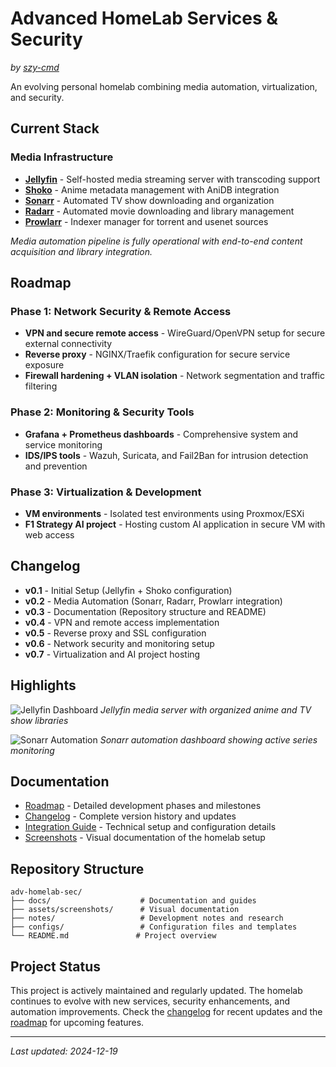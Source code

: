 # Advanced HomeLab Services & Security

*by [szy-cmd](https://github.com/szy-cmd)*

An evolving personal homelab combining media automation, virtualization, and security.

## Current Stack

### Media Infrastructure
- **[Jellyfin](https://github.com/jellyfin/jellyfin)** - Self-hosted media streaming server with transcoding support
- **[Shoko](https://github.com/shokoanime)** - Anime metadata management with AniDB integration
- **[Sonarr](https://github.com/Sonarr/Sonarr)** - Automated TV show downloading and organization
- **[Radarr](https://github.com/Radarr/Radarr)** - Automated movie downloading and library management
- **[Prowlarr](https://github.com/Prowlarr/Prowlarr)** - Indexer manager for torrent and usenet sources

*Media automation pipeline is fully operational with end-to-end content acquisition and library integration.*

## Roadmap

### Phase 1: Network Security & Remote Access
- **VPN and secure remote access** - WireGuard/OpenVPN setup for secure external connectivity
- **Reverse proxy** - NGINX/Traefik configuration for secure service exposure
- **Firewall hardening + VLAN isolation** - Network segmentation and traffic filtering

### Phase 2: Monitoring & Security Tools
- **Grafana + Prometheus dashboards** - Comprehensive system and service monitoring
- **IDS/IPS tools** - Wazuh, Suricata, and Fail2Ban for intrusion detection and prevention

### Phase 3: Virtualization & Development
- **VM environments** - Isolated test environments using Proxmox/ESXi
- **F1 Strategy AI project** - Hosting custom AI application in secure VM with web access

## Changelog

- **v0.1** - Initial Setup (Jellyfin + Shoko configuration)
- **v0.2** - Media Automation (Sonarr, Radarr, Prowlarr integration)
- **v0.3** - Documentation (Repository structure and README)
- **v0.4** - VPN and remote access implementation
- **v0.5** - Reverse proxy and SSL configuration
- **v0.6** - Network security and monitoring setup
- **v0.7** - Virtualization and AI project hosting

## Highlights

![Jellyfin Dashboard](./assets/screenshots/jellyfin.png)
*Jellyfin media server with organized anime and TV show libraries*

![Sonarr Automation](./assets/screenshots/sonarr.png)
*Sonarr automation dashboard showing active series monitoring*

## Documentation

- [Roadmap](./docs/roadmap.md) - Detailed development phases and milestones
- [Changelog](./docs/changelog.md) - Complete version history and updates
- [Integration Guide](./docs/integration-guide.md) - Technical setup and configuration details
- [Screenshots](./docs/screenshots.md) - Visual documentation of the homelab setup

## Repository Structure

```
adv-homelab-sec/
├── docs/                    # Documentation and guides
├── assets/screenshots/      # Visual documentation
├── notes/                   # Development notes and research
├── configs/                 # Configuration files and templates
└── README.md               # Project overview
```

## Project Status

This project is actively maintained and regularly updated. The homelab continues to evolve with new services, security enhancements, and automation improvements. Check the [changelog](./docs/changelog.md) for recent updates and the [roadmap](./docs/roadmap.md) for upcoming features.

---

*Last updated: 2024-12-19*